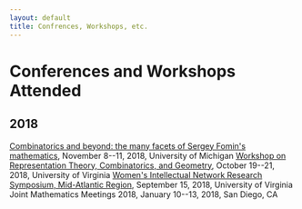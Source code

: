 ```yaml
---
layout: default
title: Confrences, Workshops, etc.
---
```

Conferences and Workshops Attended
===
2018
----
[Combinatorics and beyond: the many facets of Sergey Fomin's mathematics](https://math.berkeley.edu/~williams/FominFest), November 8--11, 2018, University of Michigan
[Workshop on Representation Theory, Combinatorics, and Geometry](http://math.virginia.edu/ims/workshop-fall-2018/schedule/), October 19--21, 2018, University of Virginia
[Women's Intellectual Network Research Symposium, Mid-Atlantic Region](http://www.people.virginia.edu/~sm4cw/WINRS.html), September 15, 2018, University of Virginia
Joint Mathematics Meetings 2018, January 10--13, 2018, San Diego, CA
